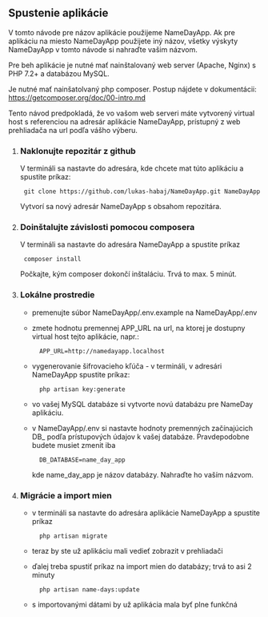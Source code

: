 ## Spustenie aplikácie
V tomto návode pre názov aplikácie použijeme NameDayApp. Ak pre aplikáciu na miesto NameDayApp použijete iný názov, 
všetky výskyty NameDayApp v tomto návode si nahraďte vašim názvom.

Pre beh aplikácie je nutné mať nainštalovaný web server (Apache, Nginx) s PHP 7.2+ a databázou MySQL.

Je nutné mať nainšatolvaný php composer. Postup nájdete v dokumentácii: https://getcomposer.org/doc/00-intro.md

Tento návod predpokladá, že vo vašom web serveri máte vytvorený virtual host s referenciou na adresár aplikácie 
NameDayApp, prístupný z web prehliadača na url podľa vášho výberu.

1. ### Naklonujte repozitár z github 
    V termináli sa nastavte do adresára, kde chcete mat túto aplikáciu a spustite príkaz:
   
        git clone https://github.com/lukas-habaj/NameDayApp.git NameDayApp
    
    Vytvorí sa nový adresár NameDayApp s obsahom repozitára.

2. ### Doinštalujte závislosti pomocou composera
    V termináli sa nastavte do adresára NameDayApp a spustite príkaz
        
        composer install

    Počkajte, kým composer dokončí inštaláciu. Trvá to max. 5 minút.
   
3. ### Lokálne prostredie
    - premenujte súbor NameDayApp/.env.example na NameDayApp/.env
    
    - zmete hodnotu premennej APP_URL na url, na ktorej je dostupny virtual host tejto aplikácie, napr.:
        
            APP_URL=http://namedayapp.localhost

    - vygenerovanie šifrovacieho kľúča - v termináli, v adresári NameDayApp spustite príkaz:
        
            php artisan key:generate

    - vo vašej MySQL databáze si vytvorte novú databázu pre NameDay aplikáciu.
    
    - v NameDayApp/.env si nastavte hodnoty premenných začínajúcich DB_ podľa prístupových údajov k vašej databáze. 
      Pravdepodobne budete musiet zmenit iba

            DB_DATABASE=name_day_app

      kde name_day_app je názov databázy. Nahraďte ho vaším názvom.

4. ### Migrácie a import mien

    - v termináli sa nastavte do adresára aplikácie NameDayApp a spustite príkaz
    
            php artisan migrate
    
    - teraz by ste už aplikáciu mali vedieť zobrazit v prehliadači
    
    - ďalej treba spustiť príkaz na import mien do databázy; trvá to asi 2 minuty
    
            php artisan name-days:update
    
    - s importovanými dátami by už aplikácia mala byť plne funkčná

